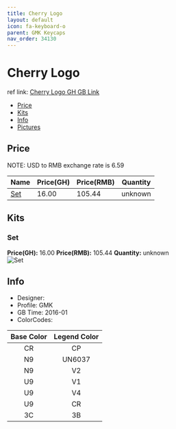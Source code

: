 ```yaml
---
title: Cherry Logo
layout: default
icon: fa-keyboard-o
parent: GMK Keycaps
nav_order: 34130
---
```


# Cherry Logo

ref link: [Cherry Logo GH GB Link](https://geekhack.org/index.php?topic=79230.0)

* [Price](#price)
* [Kits](#kits)
* [Info](#info)
* [Pictures](#pictures)


## Price  
NOTE: USD to RMB exchange rate is 6.59

| Name          | Price(GH)    |  Price(RMB) | Quantity |
| ------------- | ------------ |  ---------- | -------- |
|[Set](#set)|16.00|105.44|unknown|


## Kits
### Set
**Price(GH):** 16.00    **Price(RMB):** 105.44    **Quantity:** unknown  
<img src="{{ 'assets/images/gmk-keycaps/cherrylogo/kits_pics/set.png' | relative_url }}" alt="Set" class="image featured">


## Info
* Designer: 
* Profile: GMK 
* GB Time: 2016-01
* ColorCodes:  

|Base Color      | Legend Color
| :-------------: | :------------:
|CR|CP
|N9|UN6037
|N9|V2
|U9|V1
|U9|V4
|U9|CR
|3C|3B
